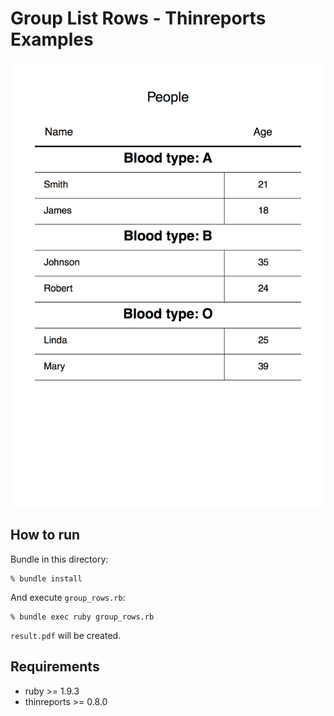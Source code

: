 # Group List Rows - Thinreports Examples

![Goal](group_rows.png)

## How to run

Bundle in this directory:

    % bundle install

And execute `group_rows.rb`:

    % bundle exec ruby group_rows.rb

`result.pdf` will be created.

## Requirements

  * ruby >= 1.9.3
  * thinreports >= 0.8.0

